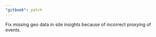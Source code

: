 ```yaml
---
"gitbook": patch
---
```


Fix missing geo data in site insights because of incorrect proxying of events.
